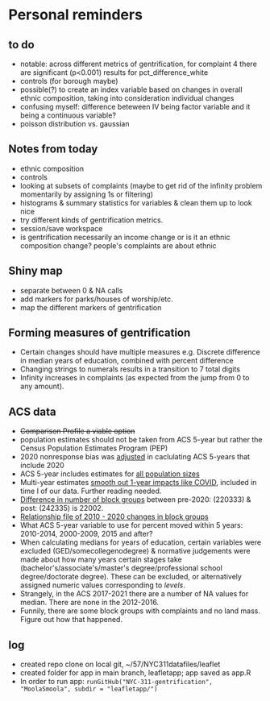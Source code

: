 # Personal reminders

## to do
* notable: across different metrics of gentrification, for complaint 4 there are significant (p<0.001) results for pct_difference_white 
* controls (for borough maybe)
* possible(?) to create an index variable based on changes in overall ethnic composition, taking into consideration individual changes
* confusing myself: difference beteween IV being factor variable and it being a continuous variable?
* poisson distribution vs. gaussian
## Notes from today
* ethnic composition
* controls
* looking at subsets of complaints (maybe to get rid of the infinity problem momentarily by assigning 1s or filtering)
* histograms & summary statistics for variables & clean them up to look nice
* try different kinds of gentrification metrics.
* session/save workspace
* is gentrification necessarily an income change or is it an ethnic composition change? people's complaints are about ethnic

## Shiny map
* separate between 0 & NA calls
* add markers for parks/houses of worship/etc.
* map the different markers of gentrification


## Forming measures of gentrification
* Certain changes should have multiple measures e.g. Discrete difference in median years of education, combined with percent difference
* Changing strings to numerals results in a transition to 7 total digits
* Infinity increases in complaints (as expected from the jump from 0 to any amount).

## ACS data
* ~~Comparison Profile a viable option~~
* population estimates should not be taken from ACS 5-year but rather the Census Population Estimates Program (PEP)
* 2020 nonresponse bias was [adjusted](https://www.census.gov/programs-surveys/acs/technical-documentation/user-notes/2022-03.html) in caclulating ACS 5-years that include 2020
* ACS 5-year includes estimates for [all population sizes](https://www.census.gov/programs-surveys/acs/guidance/estimates.html)
* Multi-year estimates [smooth out 1-year impacts like COVID](https://www.census.gov/newsroom/blogs/random-samplings/2022/03/period-estimates-american-community-survey.html), included in time I of our data. Further reading needed.
* [Difference in number of block groups](https://www.census.gov/programs-surveys/acs/geography-acs/reference-materials.2021.html#list-tab-2123892609) between pre-2020: (220333) & post: (242335) is 22002.
* [Relationship file of 2010 - 2020 changes in block groups](https://www2.census.gov/geo/docs/maps-data/data/rel2020/blkgrp/tab20_blkgrp20_blkgrp10_st36.txt)
* What ACS 5-year variable to use for percent moved within 5 years: 2010-2014, 2000-2009, 2015 and after?
* When calculating medians for years of education, certain variables were excluded (GED/somecollegenodegree) & normative judgements were made about how many years certain stages take (bachelor's/associate's/master's degree/professional school degree/doctorate degree). These can be excluded, or alternatively assigned numeric values corresponding to *levels*.
* Strangely, in the ACS 2017-2021 there are a number of NA values for median. There are none in the 2012-2016.
* Funnily, there are some block groups with complaints and no land mass. Figure out how that happened.

## log 
* created repo clone on local git, ~/57/NYC311datafiles/leaflet
* created folder for app in main branch, leafletapp; app saved as app.R
* In order to run app: `runGitHub("NYC-311-gentrification", "MoolaSmoola", subdir = "leafletapp/")`
